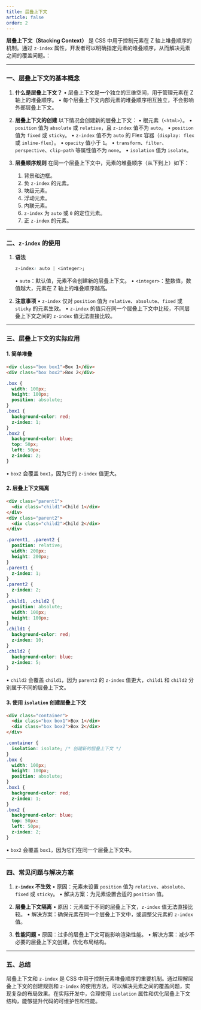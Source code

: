 ```yaml
---
title: 层叠上下文
article: false
order: 2
---
```


**层叠上下文（Stacking Context）** 是 CSS 中用于控制元素在 Z 轴上堆叠顺序的机制。通过 `z-index` 属性，开发者可以明确指定元素的堆叠顺序，从而解决元素之间的覆盖问题。：

---

### 一、层叠上下文的基本概念

1. **什么是层叠上下文？**
   • 层叠上下文是一个独立的三维空间，用于管理元素在 Z 轴上的堆叠顺序。
   • 每个层叠上下文内部元素的堆叠顺序相互独立，不会影响外部层叠上下文。

2. **层叠上下文的创建**
   以下情况会创建新的层叠上下文：
   • 根元素（`<html>`）。
   • `position` 值为 `absolute` 或 `relative`，且 `z-index` 值不为 `auto`。
   • `position` 值为 `fixed` 或 `sticky`。
   • `z-index` 值不为 `auto` 的 Flex 容器（`display: flex` 或 `inline-flex`）。
   • `opacity` 值小于 `1`。
   • `transform`、`filter`、`perspective`、`clip-path` 等属性值不为 `none`。
   • `isolation` 值为 `isolate`。

3. **层叠顺序规则**
   在同一个层叠上下文中，元素的堆叠顺序（从下到上）如下：
   1. 背景和边框。
   2. 负 `z-index` 的元素。
   3. 块级元素。
   4. 浮动元素。
   5. 内联元素。
   6. `z-index` 为 `auto` 或 `0` 的定位元素。
   7. 正 `z-index` 的元素。

---

### 二、`z-index` 的使用

1. **语法**
   ```css
   z-index: auto | <integer>;
   ```
   • `auto`：默认值，元素不会创建新的层叠上下文。
   • `<integer>`：整数值，数值越大，元素在 Z 轴上的堆叠顺序越高。

2. **注意事项**
   • `z-index` 仅对 `position` 值为 `relative`、`absolute`、`fixed` 或 `sticky` 的元素生效。
   • `z-index` 的值只在同一个层叠上下文中比较，不同层叠上下文之间的 `z-index` 值无法直接比较。

---

### 三、层叠上下文的实际应用

#### 1. 简单堆叠
```html
<div class="box box1">Box 1</div>
<div class="box box2">Box 2</div>
```
```css
.box {
  width: 100px;
  height: 100px;
  position: absolute;
}
.box1 {
  background-color: red;
  z-index: 1;
}
.box2 {
  background-color: blue;
  top: 50px;
  left: 50px;
  z-index: 2;
}
```
• `box2` 会覆盖 `box1`，因为它的 `z-index` 值更大。

#### 2. 层叠上下文隔离
```html
<div class="parent1">
  <div class="child1">Child 1</div>
</div>
<div class="parent2">
  <div class="child2">Child 2</div>
</div>
```
```css
.parent1, .parent2 {
  position: relative;
  width: 200px;
  height: 200px;
}
.parent1 {
  z-index: 1;
}
.parent2 {
  z-index: 2;
}
.child1, .child2 {
  position: absolute;
  width: 100px;
  height: 100px;
}
.child1 {
  background-color: red;
  z-index: 10;
}
.child2 {
  background-color: blue;
  z-index: 5;
}
```
• `child2` 会覆盖 `child1`，因为 `parent2` 的 `z-index` 值更大，`child1` 和 `child2` 分别属于不同的层叠上下文。

#### 3. 使用 `isolation` 创建层叠上下文
```html
<div class="container">
  <div class="box box1">Box 1</div>
  <div class="box box2">Box 2</div>
</div>
```
```css
.container {
  isolation: isolate; /* 创建新的层叠上下文 */
}
.box {
  width: 100px;
  height: 100px;
  position: absolute;
}
.box1 {
  background-color: red;
  z-index: 1;
}
.box2 {
  background-color: blue;
  top: 50px;
  left: 50px;
  z-index: 2;
}
```
• `box2` 会覆盖 `box1`，因为它们在同一个层叠上下文中。

---

### 四、常见问题与解决方案

1. **`z-index` 不生效**
   • 原因：元素未设置 `position` 值为 `relative`、`absolute`、`fixed` 或 `sticky`。
   • 解决方案：为元素设置合适的 `position` 值。

2. **层叠上下文隔离**
   • 原因：元素属于不同的层叠上下文，`z-index` 值无法直接比较。
   • 解决方案：确保元素在同一个层叠上下文中，或调整父元素的 `z-index` 值。

3. **性能问题**
   • 原因：过多的层叠上下文可能影响渲染性能。
   • 解决方案：减少不必要的层叠上下文创建，优化布局结构。

---

### 五、总结

层叠上下文和 `z-index` 是 CSS 中用于控制元素堆叠顺序的重要机制。通过理解层叠上下文的创建规则和 `z-index` 的使用方法，可以解决元素之间的覆盖问题，实现复杂的布局效果。在实际开发中，合理使用 `isolation` 属性和优化层叠上下文结构，能够提升代码的可维护性和性能。
